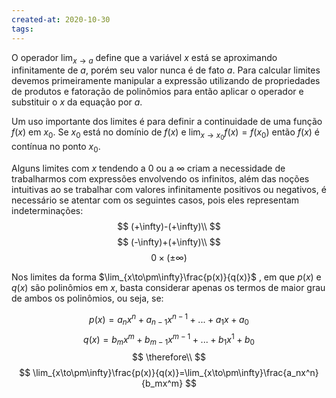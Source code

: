 ```yaml
---
created-at: 2020-10-30
tags:
---
```

O operador $\lim_{x\to a}$ define que a variável $x$ está se aproximando infinitamente de $a$, porém seu valor nunca é de fato $a$. Para calcular limites devemos primeiramente manipular a expressão utilizando de propriedades de produtos e fatoração de polinômios para então aplicar o operador e substituir o $x$ da equação por $a$.

Um uso importante dos limites é para definir a continuidade de uma função $f(x)$ em $x_0$. Se $x_0$ está no domínio de $f(x)$ e $\lim_{x\to x_0}f(x)=f(x_0)$ então $f(x)$ é contínua no ponto $x_0$.

Alguns limites com $x$ tendendo a $0$ ou a $\infty$ criam a necessidade de trabalharmos com expressões envolvendo os infinitos, além das noções intuitivas ao se trabalhar com valores infinitamente positivos ou negativos, é necessário se atentar com os seguintes casos, pois eles representam indeterminações:
$$
(+\infty)-(+\infty)\\
$$
$$
(-\infty)+(+\infty)\\
$$
$$
0\times(\pm \infty)
$$

Nos limites da forma $\lim_{x\to\pm\infty}\frac{p(x)}{q(x)}$ , em que $p(x)$ e $q(x)$ são polinômios em $x$, basta considerar apenas os termos de maior grau de ambos os polinômios, ou seja, se:

$$
p(x)=a_nx^n+a_{n-1}x^{n-1}+...+a_1x+a_0
$$
$$
q(x)=b_mx^m+b_{m-1}x^{m-1}+...+b_1x^1+b_0
$$
$$
\therefore\\
$$
$$
\lim_{x\to\pm\infty}\frac{p(x)}{q(x)}=\lim_{x\to\pm\infty}\frac{a_nx^n}{b_mx^m}
$$